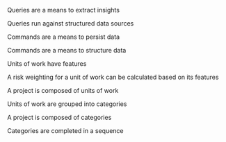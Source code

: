 Queries are a means to extract insights

Queries run against structured data sources

Commands are a means to persist data

Commands are a means to structure data

Units of work have features

A risk weighting for a unit of work can be calculated based on its features

A project is composed of units of work

Units of work are grouped into categories

A project is composed of categories

Categories are completed in a sequence
